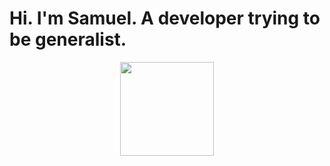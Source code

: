 # Hi. I'm Samuel. A developer trying to be generalist.

<div style="text-align: center">
  <img height="150em" src="https://github-readme-stats.vercel.app/api/top-langs/?username=SamDoing&layout=compact&langs_count=9&theme=solarized-dark&exclude_repo=Brushless-Motor-ESC,Auto-Balacing-Bot" />
</div>
